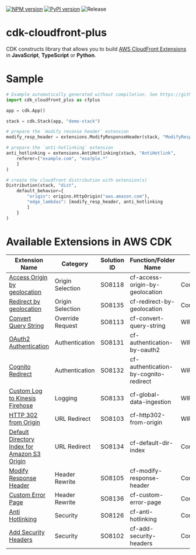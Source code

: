 [![NPM version](https://badge.fury.io/js/cdk-cloudfront-plus.svg)](https://badge.fury.io/js/cdk-cloudfront-plus)
[![PyPI version](https://badge.fury.io/py/cdk-cloudfront-plus.svg)](https://badge.fury.io/py/cdk-cloudfront-plus)
![Release](https://github.com/pahud/cdk-cloudfront-plus/workflows/Release/badge.svg?branch=main)

# cdk-cloudfront-plus

CDK constructs library that allows you to build [AWS CloudFront Extensions](https://github.com/awslabs/aws-cloudfront-extensions) in **JavaScript**, **TypeScript** or **Python**.

# Sample

```python
# Example automatically generated without compilation. See https://github.com/aws/jsii/issues/826
import cdk_cloudfront_plus as cfplus

app = cdk.App()

stack = cdk.Stack(app, "demo-stack")

# prepare the `modify resonse header` extension
modify_resp_header = extensions.ModifyResponseHeader(stack, "ModifyResp")

# prepare the `anti-hotlinking` extension
anti_hotlinking = extensions.AntiHotlinking(stack, "AntiHotlink",
    referer=["example.com", "exa?ple.*"
    ]
)

# create the cloudfront distribution with extension(s)
Distribution(stack, "dist",
    default_behavior={
        "origin": origins.HttpOrigin("aws.amazon.com"),
        "edge_lambdas": [modify_resp_header, anti_hotlinking
        ]
    }
)
```

# Available Extensions in AWS CDK

| Extension Name | Category   | Solution ID   | Function/Folder Name   | Status |
| -------------- | ---------- | ------------- | --------------------------------------- | ---|
| [Access Origin by geolocation](https://github.com/pahud/cdk-cloudfront-plus/issues/41) | Origin Selection    | SO8118 | cf-access-origin-by-geolocation        | Completed |
| [Redirect by geolocation](https://github.com/pahud/cdk-cloudfront-plus/issues/11) | Origin Selection    | SO8135 | cf-redirect-by-geolocation        | Completed |
| [Convert Query String](https://github.com/pahud/cdk-cloudfront-plus/issues/23) |  Override Request   | SO8113 | cf-convert-query-string        | WIP(ScottHsieh) |
| [OAuth2 Authentication](https://github.com/pahud/cdk-cloudfront-plus/issues/17) |  Authentication   | SO8131 | cf-authentication-by-oauth2        | WIP(Ernest) |
| [Cognito Redirect](https://github.com/pahud/cdk-cloudfront-plus/issues/16) |  Authentication   | SO8132 | cf-authentication-by-cognito-redirect        | WIP(BabooPan) |
| [Custom Log to Kinesis Firehose](https://github.com/pahud/cdk-cloudfront-plus/issues/14) |  Logging   | SO8133 | cf-global-data-ingestion        | WIP(Titan) |
| [HTTP 302 from Origin](https://github.com/pahud/cdk-cloudfront-plus/issues/12) |  URL Redirect   | SO8103 | cf-http302-from-origin     | WIP(Rico) |
| [Default Directory Index for Amazon S3 Origin](https://github.com/pahud/cdk-cloudfront-plus/issues/9) |  URL Redirect   | SO8134 | cf-default-dir-index     | Completed |
| [Modify Response Header](https://github.com/awslabs/aws-cloudfront-extensions/tree/main/edge/nodejs/modify-response-header) |  Header Rewrite   | SO8105 | cf-modify-response-header     | Completed |
| [Custom Error Page](https://github.com/pahud/cdk-cloudfront-plus/pull/46)|  Header Rewrite   | SO8136 | cf-custom-error-page  | Completed |
| [Anti Hotlinking](https://github.com/awslabs/aws-cloudfront-extensions/tree/main/edge/nodejs/anti-hotlinking) |  Security   | SO8126 | cf-anti-hotlinking     | Completed |
| [Add Security Headers](https://github.com/awslabs/aws-cloudfront-extensions/tree/main/edge/nodejs/add-security-headers) |  Security   | SO8102 | cf-add-security-headers     | Completed |
